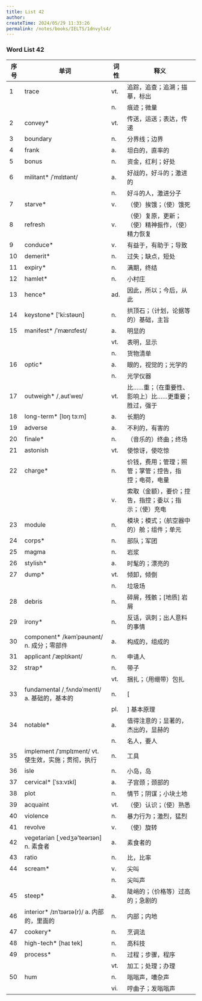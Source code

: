```yaml
---
title: List 42
author:
createTime: 2024/05/29 11:33:26
permalink: /notes/books/IELTS/1dnvyls4/
---
```



### Word List 42

| 序号 | 单词       | 词性    | 释义                                  |
|------|------------|---------|---------------------------------------|
| 1 | trace | vt. | 追踪，追查；追溯；描摹，标出 |
|      |            | n.   | 痕迹；微量 |
| 2 | convey* | vt. | 传送，运送；表达，传递 |
| 3 | boundary | n. | 分界线；边界 |
| 4 | frank | a. | 坦白的，直率的 |
| 5 | bonus | n. | 资金，红利；好处 |
| 6 | militant* /ˈmɪlɪtənt/ | a. | 好战的，好斗的；激进的 |
|      |            | n.   | 好斗的人，激进分子 |
| 7 | starve* | v. | （使）挨饿；（使）饿死 |
| 8 | refresh | v. | （使）复原，更新；（使）精神振作，（使）精力恢复 |
| 9 | conduce* | v. | 有益于，有助于；导致 |
| 10 | demerit* | n. | 过失；缺点，短处 |
| 11 | expiry* | n. | 满期，终结 |
| 12 | hamlet* | n. | 小村庄 |
| 13 | hence* | ad. | 因此，所以；今后，从此 |
| 14 | keystone* ['ki:stəʊn] | n. | 拱顶石；（计划，论据等的）基础，主旨 |
| 15 | manifest* /ˈmænɪfest/ | a. | 明显的 |
|      |            | vt.   | 表明，显示 |
|      |            | n.   | 货物清单 |
| 16 | optic* | a. | 眼的，视觉的；光学的 |
|      |            | n.   | 光学仪器 |
| 17 | outweigh* /ˏautˈweɪ/ | vt. | 比……重；（在重要性、影响上）比……更重要；胜过，强于 |
| 18 | long-term* [lɒŋ tɜ:m] | a. | 长期的 |
| 19 | adverse | a. | 不利的，有害的 |
| 20 | finale* | n. | （音乐的）终曲；终场 |
| 21 | astonish | vt. | 使惊讶，使吃惊 |
| 22 | charge* | n. | 价钱，费用；管理；照管；掌管；控告，指控；电荷，电量 |
|      |            | v.   | 索取（金额），要价；控告，指控；委以；指示；（使）充电 |
| 23 | module | n. | 模块；模式；（航空器中的）舱；组件；单元 |
| 24 | corps* | n. | 部队；军团 |
| 25 | magma | n. | 岩浆 |
| 26 | stylish* | a. | 时髦的；漂亮的 |
| 27 | dump* | vt. | 倾卸，倾倒 |
|      |            | n.   | 垃圾场 |
| 28 | debris | n. | 碎屑，残骸；[地质] 岩屑 |
| 29 | irony* | n. | 反话，讽刺；出人意料的事情 |
| 30 | component* /kəmˈpəunənt/ n. 成分；零部件 | a. | 构成的，组成的 |
| 31 | applicant /ˈæplɪkənt/ | n. | 申请人 |
| 32 | strap* | n. | 带子 |
|      |            | vt.   | 捆扎；（用绷带）包扎 |
| 33 | fundamental /ˏfʌndəˈmentl/ a. 基础的，基本的 | n. | [ |
|      |            | pl.   | ] 基本原理 |
| 34 | notable* | a. | 值得注意的；显著的，杰出的，显赫的 |
|      |            | n.   | 名人，要人 |
| 35 | implement /ˈɪmplɪment/ vt. 使生效，实施；贯彻，执行 | n. | 工具 |
| 36 | isle | n. | 小岛，岛 |
| 37 | cervical* [ˈsɜ:vɪkl] | a. | 子宫颈；颈部的 |
| 38 | plot | n. | 情节；阴谋；小块土地 |
| 39 | acquaint | vt. | （使）认识；（使）熟悉 |
| 40 | violence | n. | 暴力行为；激烈，猛烈 |
| 41 | revolve | v. | （使）旋转 |
| 42 | vegetarian [ˌvedʒə'teərɪən] n. 素食者 | a. | 素食者的 |
| 43 | ratio | n. | 比，比率 |
| 44 | scream* | v. | 尖叫 |
|      |            | n.   | 尖叫声 |
| 45 | steep* | a. | 陡峭的；（价格等）过高的；急剧的 |
| 46 | interior* /ɪnˈtɪərɪə(r)/ a. 内部的，里面的 | n. | 内部；内地 |
| 47 | cookery* | n. | 烹调法 |
| 48 | high-tech* [haɪ tek] | n. | 高科技 |
| 49 | process* | n. | 过程；步骤，程序 |
|      |            | vt.   | 加工；处理；办理 |
| 50 | hum | n. | 嗡嗡声，嘈杂声 |
|      |            | vi.   | 哼曲子；发嗡嗡声 |